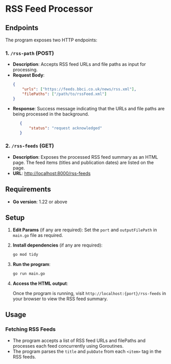 
# RSS Feed Processor

## Endpoints

The program exposes two HTTP endpoints:

### 1. `/rss-path` (POST)

- **Description**: Accepts RSS feed URLs and file paths as input for processing.
- **Request Body**:
   ```json
   {
       "urls": ["https://feeds.bbci.co.uk/news/rss.xml"],
       "filePaths": ["/path/to/rssFeed.xml"]
   }
   ```
- **Response**: Success message indicating that the URLs and file paths are being processed in the background.
  ```json
     {
         "status": "request acknowledged"
     }
     ```

### 2. `/rss-feeds` (GET)

- **Description**: Exposes the processed RSS feed summary as an HTML page. The feed items (titles and publication dates) are listed on the page.
- **URL**: [http://localhost:8000/rss-feeds](http://localhost:8000/rss-feeds)
## Requirements

- **Go version**: 1.22 or above

## Setup

1. **Edit Params** (if any are required):
   Set the `port` and `outputFilePath` in `main.go` file as required. 
2. **Install dependencies** (if any are required):
   ```bash
   go mod tidy
   ```
3. **Run the program**:
   ```bash
   go run main.go
   ```

4. **Access the HTML output**:

   Once the program is running, visit `http://localhost:{port}/rss-feeds` in your browser to view the RSS feed summary.

## Usage

### Fetching RSS Feeds
- The program accepts a list of RSS feed URLs and filePaths and processes each feed concurrently using Goroutines.
- The program parses the `title` and `pubDate` from each `<item>` tag in the RSS feeds.
